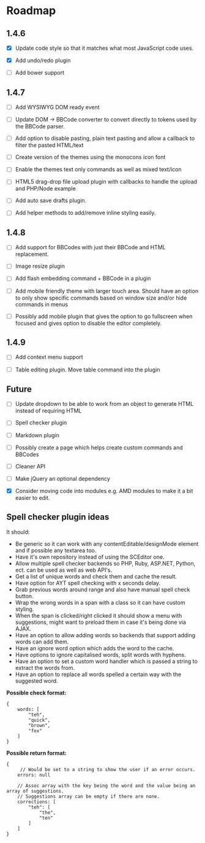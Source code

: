 # Roadmap

## 1.4.6

- [x] Update code style so that it matches what most JavaScript code uses.
- [x] Add undo/redo plugin
- [ ] Add bower support


## 1.4.7

- [ ] Add WYSIWYG DOM ready event
- [ ] Update DOM -> BBCode converter to convert directly to tokens used by the BBCode parser.
- [ ] Add option to disable pasting, plain text pasting and allow a callback to filter the pasted HTML/text
- [ ] Create version of the themes using the monocons icon font
- [ ] Enable the themes text only commands as well as mixed text/icon
- [ ] HTML5 drag-drop file upload plugin with callbacks to handle the upload and PHP/Node example
- [ ] Add auto save drafts plugin.
- [ ] Add helper methods to add/remove inline styling easily.


## 1.4.8

- [ ] Add support for BBCodes with just their BBCode and HTML replacement.
- [ ] Image resize plugin
- [ ] Add flash embedding command + BBCode in a plugin
- [ ] Add mobile friendly theme with larger touch area.
      Should have an option to only show specific commands based on window size and/or hide commands in menus
- [ ] Possibly add mobile plugin that gives the option to go fullscreen when focused and gives option to disable the editor completely.


## 1.4.9

- [ ] Add context menu support
- [ ] Table editing plugin. Move table command into the plugin


## Future

- [ ] Update dropdown to be able to work from an object to generate HTML instead of requiring HTML
- [ ] Spell checker plugin
- [ ] Markdown plugin
- [ ] Possibly create a page which helps create custom commands and BBCodes
- [ ] Cleaner API
- [ ] Make jQuery an optional dependency
- [x] Consider moving code into modules e.g. AMD modules to make it a bit easier to edit.


## Spell checker plugin ideas

It should:

   * Be generic so it can work with any contentEditable/designMode element and if possible any textarea too.
   * Have it's own repository instead of using the SCEditor one.
   * Allow multiple spell checker backends so PHP, Ruby, ASP.NET, Python, ect. can be used as well as web API's.
   * Get a list of unique words and check them and cache the result.
   * Have option for AYT spell checking with x seconds delay.
   * Grab previous words around range and also have manual spell check button.
   * Wrap the wrong words in a span with a class so it can have custom styling.
   * When the span is clicked/right clicked it should show a menu with suggestions, might want to preload them in case it's being done via AJAX.
   * Have an option to allow adding words so backends that support adding words can add them.
   * Have an ignore word option which adds the word to the cache.
   * Have options to ignore capitalised words, split words with hyphens.
   * Have an option to set a custom word handler which is passed a string to extract the words from.
   * Have an option to replace all words spelled a certain way with the suggested word.

**Possible check format:**

	{
		words: [
			"teh",
			"quick",
			"brown",
			"fox"
		]
	}

**Possible return format:**

	{
		 // Would be set to a string to show the user if an error occurs.
		errors: null

		// Assoc array with the key being the word and the value being an array of suggestions.
		// Suggestions array can be empty if there are none.
		corrections: [
			"teh": [
				"the",
				"ten"
			]
		]
	}